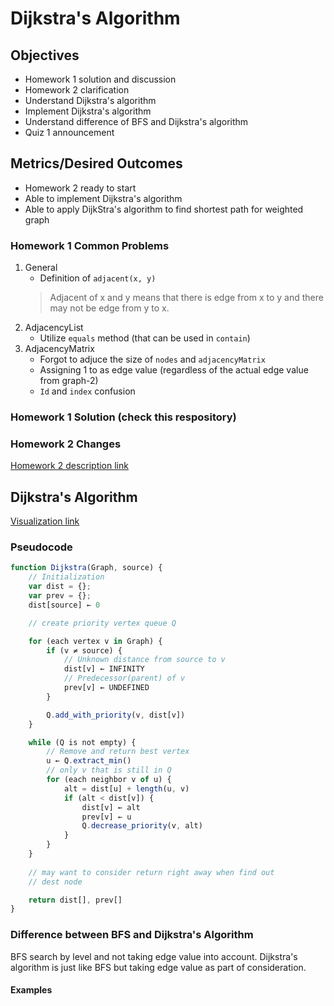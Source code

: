 # Dijkstra's Algorithm

## Objectives

* Homework 1 solution and discussion
* Homework 2 clarification
* Understand Dijkstra's algorithm
* Implement Dijkstra's algorithm
* Understand difference of BFS and Dijkstra's algorithm
* Quiz 1 announcement

## Metrics/Desired Outcomes

* Homework 2 ready to start
* Able to implement Dijkstra's algorithm
* Able to apply DijkStra's algorithm to find shortest path for weighted graph

### Homework 1 Common Problems

1. General
    * Definition of `adjacent(x, y)`  
    > Adjacent of x and y means that there is edge from x to y and there may not be edge from y to x.
1. AdjacencyList
    * Utilize `equals` method (that can be used in `contain`)
2. AdjacencyMatrix
    * Forgot to adjuce the size of `nodes` and `adjacencyMatrix` 
    * Assigning 1 to as edge value (regardless of the actual edge value from graph-2)
    * `Id` and `index` confusion

### Homework 1 Solution (check this respository)

### Homework 2 Changes

[Homework 2 description link](https://github.com/csula/cs460-fall-2015/blob/master/documents/homeworks/homework2.md)

## Dijkstra's Algorithm

[Visualization link](https://www.cs.usfca.edu/~galles/visualization/Dijkstra.html)

### Pseudocode

```js
function Dijkstra(Graph, source) {
    // Initialization
    var dist = {};
    var prev = {};
    dist[source] ← 0

    // create priority vertex queue Q

    for (each vertex v in Graph) {
        if (v ≠ source) {
            // Unknown distance from source to v
            dist[v] ← INFINITY
            // Predecessor(parent) of v
            prev[v] ← UNDEFINED
        }

        Q.add_with_priority(v, dist[v])
    }

    while (Q is not empty) {
        // Remove and return best vertex
        u ← Q.extract_min()
        // only v that is still in Q
        for (each neighbor v of u) {
            alt = dist[u] + length(u, v) 
            if (alt < dist[v]) {
                dist[v] ← alt
                prev[v] ← u
                Q.decrease_priority(v, alt)
            }
        }
    }
    
    // may want to consider return right away when find out
    // dest node

    return dist[], prev[]
}
```

### Difference between BFS and Dijkstra's Algorithm

BFS search by level and not taking edge value into account.
Dijkstra's algorithm is just like BFS but taking edge value as part of consideration.

#### Examples